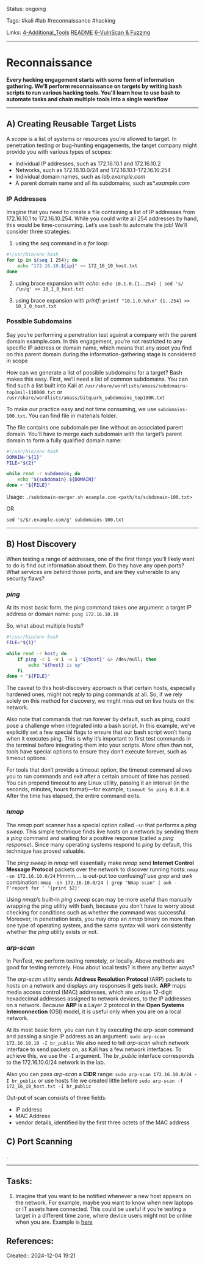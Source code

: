 Status: ongoing

Tags: #kali #lab #reconnaissance #hacking

Links: [4-Additional_Tools](4-Additional_Tools.md) [README](README.md) [6-VulnScan & Fuzzing](6-VulnScan_&_Fuzzing.md)
___

# Reconnaissance
**Every hacking engagement starts with some form of information gathering. We’ll perform reconnaissance on targets by writing bash scripts to run various hacking tools. You’ll learn how to use bash to automate tasks and chain multiple tools into a single workflow**

---
## A) Creating Reusable Target Lists
A _scope_ is a list of systems or resources you’re allowed to target. In penetration testing or bug-hunting engagements, the target company might provide you with various types of scopes:
- Individual IP addresses, such as 172.16.10.1 and 172.16.10.2
- Networks, such as 172.16.10.0/24 and 172.16.10.1–172.16.10.254
- Individual domain names, such as _lab​.example​.com_
- A parent domain name and all its subdomains, such as _​*.example​.com_

### IP Addresses
Imagine that you need to create a file containing a list of IP addresses from 172.16.10.1 to 172.16.10.254. While you could write all 254 addresses by hand, this would be time-consuming. Let’s use bash to automate the job! We’ll consider three strategies: 

1. using the _seq_ command in a _for_ loop:
 ```bash
 #!/usr/bin/env bash
 for ip in $(seq 1 254); do
	 echo "172.16.10.${ip}" >> 172_16_10_host.txt
done
```

2. using brace expansion with _echo_:
`echo 10.1.0.{1..254} | sed 's/ /\n/g' >> 10_1_0_host.txt`


3. using brace expansion with _printf_:
`printf "10.1.0.%d\n" {1..254} >> 10_1_0_host.txt`

### Possible Subdomains
Say you’re performing a penetration test against a company with the parent domain example​.com. In this engagement, you’re not restricted to any specific IP address or domain name, which means that any asset you find on this parent domain during the information-gathering stage is considered in scope

How can we generate a list of possible subdomains for a target? Bash makes this easy. First, we’ll need a list of common subdomains. You can find such a list built into Kali at `/usr/share/wordlists/amass/subdomains-top1mil​-110000.txt` or `/usr/share/wordlists/amass/bitquark_subdomains_top100K.txt`

To make our practice easy and not time consuming, we use `subdomains-100.txt`.
You can find file in materials folder.

The file contains one subdomain per line without an associated parent domain. You’ll have to merge each subdomain with the target’s parent domain to form a fully qualified domain name:
  
```bash
#!/usr/bin/env bash
DOMAIN="${1}"
FILE="${2}"

while read -r subdomain; do
	echo "${subdomain}.${DOMAIN}"
done < "${FILE}"
```
Usage:
`./subdomain-merger.sh example.com <path/to/subdomain-100.txt>`

OR

`sed 's/$/.example.com/g' subdomains-100.txt`

---
## B) Host Discovery
When testing a range of addresses, one of the first things you’ll likely want to do is find out information about them. Do they have any open ports? What services are behind those ports, and are they vulnerable to any security flaws?

### _ping_
At its most basic form, the ping command takes one argument: a target IP address or domain name: `ping 172.16.10.10`

So, what about multiple hosts?
```bash
#!/usr/bin/env bash
FILE="${1}"

while read -r host; do
	if ping -c 1 -W 1 -w 1 "${host}" &> /dev/null; then
		echo "${host} is up"
	fi
done < "${FILE}" 
```

The caveat to this host-discovery approach is that certain hosts, especially hardened ones, might not reply to ping commands at all. So, if we rely solely on this method for discovery, we might miss out on live hosts on the network.

Also note that commands that run forever by default, such as ping, could pose a challenge when integrated into a bash script. In this example, we’ve explicitly set a few special flags to ensure that our bash script won’t hang when it executes ping. This is why it’s important to first test commands in the terminal before integrating them into your scripts. More often than not, tools have special options to ensure they don’t execute forever, such as timeout options.

For tools that don’t provide a timeout option, the timeout command allows you to run commands and exit after a certain amount of time has passed. You can prepend timeout to any Linux utility, passing it an interval (in the seconds, minutes, hours format)—for example, `timeout 5s ping 8.8.8.8` After the time has elapsed, the entire command exits.

### _nmap_
The _nmap_ port scanner has a special option called `-sn` that performs a _ping sweep_. This simple technique finds live hosts on a network by sending them a _ping_ command and waiting for a positive response (called a _ping response_).  Since many operating systems respond to _ping_ by default, this technique has proved valuable. 

The _ping sweep_ in _nmap_ will essentially make _nmap_ send **Internet Control Message Protocol** packets over the network to discover running hosts:
`nmap -sn 172.16.10.0/24`
Hmmm....  is out-put too confusing? use _grep_ and _awk_ combination:
`nmap -sn 172.16.10.0/24 | grep "Nmap scan" | awk -F'report for ' '{print $2}'` 

Using _nmap_’s built-in _ping sweep_ scan may be more useful than manually wrapping the ping utility with bash, because you don’t have to worry about checking for conditions such as whether the command was successful. Moreover, in penetration tests, you may drop an _nmap_ binary on more than one type of operating system, and the same syntax will work consistently whether the _ping_ utility exists or not.

### _arp-scan_
In PenTest, we perform testing remotely, or locally. Above methods are good for testing remotely. How about local tests? Is there any better ways?

The _arp-scan_ utility sends **Address Resolution Protocol** (ARP) packets to hosts on a network and displays any responses it gets back. **ARP** maps media access control (MAC) addresses, which are unique 12-digit hexadecimal addresses assigned to network devices, to the IP addresses on a network. Because **ARP** is a Layer 2 protocol in the **Open Systems Interconnection** (OSI) model, it is useful only when you are on a local network. 

At its most basic form, you can run it by executing the _arp-scan_ command and passing a single IP address as an argument:
`sudo arp-scan 172.16.10.10 -I br_public`
We also need to tell _arp-scan_ which network interface to send packets on, as Kali has a few network interfaces. To achieve this, we use the `-I` argument. The _br_public_ interface corresponds to the 172.16.10.0/24 network in the lab.

Also you can pass _arp-scan_ a **CIDR** range:
`sudo arp-scan 172.16.10.0/24 -I br_public`
or use hosts file we created little before 
`sudo arp-scan -f 172_16_10_host.txt -I br_public`

Out-put of scan consists of three fields:
- IP address
- MAC Address
- vendor details, identified by the first three octets of the MAC address

## C) Port Scanning
.
___
## Tasks:
1. Imagine that you want to be notified whenever a new host appears on the network. For example, maybe you want to know when new laptops or IT assets have connected. This could be useful if you’re testing a target in a different time zone, where device users might not be online when you are.
   Example is [here](https://github.com/void-inject/Learning-Bash-Notes-Projects/tree/Alerts)
## References:

Created:: 2024-12-04 19:21
